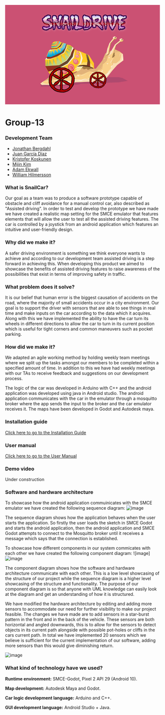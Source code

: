 ![](https://github.com/DIT113-V22/group-13/blob/master/misc/snaildrive.png)

# Group-13
### Development Team
- [Jonathan Bergdahl](https://github.com/jonathanb00)
- [Juan García Díaz](https://github.com/JuanDoesCoding)
- [Kristofer Koskunen](https://github.com/K0ssu)
- [Mijin Kim](https://github.com/mezyn)
- [Adam Ekwall](https://github.com/AdamEkwall)
- [William Hilmersson](https://github.com/bobman97)

### What is SnailCar?
Our goal as a team was to produce a software prototype capable of obstacle and cliff avoidance for a manual control car, also described as "Assisted driving". In order to test and develop the prototype we have made we have created a realistic map setting for the SMCE emulator that features elements that will allow the user to test all the assisted driving features. The car is controlled by a joystick from an android application which features an intuitive and user-friendly design. 

### Why did we make it?
A safer driving environment is something we think everyone wants to achieve and according to our development team assisted driving is a step forward in achieving this. When developing this product we aimed to showcase the benefits of assisted driving features to raise awareness of the possibilities that exist in terms of improving safety in traffic.


### What problem does it solve?
It is our belief that human error is the biggest causation of accidents on the road, where the majority of small accidents occur in a city environment. Our goal is to support the driver with sensors that are able to see things in real time and make inputs on the car according to the data which it acquires. Along with this we have implemented the ability to have the car turn its wheels in different directions to allow the car to turn in its current position which is useful for tight corners and common maneuvers such as pocket parking.

### How did we make it?
We adapted an agile working method by holding weekly team meetings where we split up the tasks amongst our members to be completed within a specified amount of time. In addition to this we have had weekly meetings with our TAs to receive feedback and suggestions on our development process.

The logic of the car was developed in Arduino with C++ and the android application was developed using java in Android studio. The android application communicates with the car in the emulator through a mosquitto broker where the app sends the input to the broker and the car emulator receives it. The maps have been developed in Godot and Autodesk maya. 

### Installation guide
[Click here to go to the Installation Guide](https://github.com/DIT113-V22/group-13/wiki/Installation-Guide)

### User manual
[Click here to go to the User Manual](https://github.com/DIT113-V22/group-13/wiki/User-Manual)

### Demo video
Under construction

### Software and hardware architecture
To showcase how the android application commuinicates with the SMCE emulator we have created the following sequence diagram:
![image](https://user-images.githubusercontent.com/90850693/170706053-dd0040e2-2fb0-4e63-aafc-e9642000aa43.png)

The sequence diagram shows how the application behaves when the user starts the application. So firstly the user loads the sketch in SMCE Godot and starts the android application, then the android application and SMCE Godot attempts to connect to the Mosquitto broker until it receives a message which says that the connection is established. 

To showcase how different components in our system commicates with each other we have created the following component diagram:
![image]![image](https://user-images.githubusercontent.com/90850693/170705262-c92cadac-4961-4e09-9980-fba62f0955ae.png)

The component diagram shows how the software and hardware architecture communicate with each other. This is a low level showcasing of the structure of our project while the sequence diagram is a higher level showcasing of the structure and functionality. The purpose of our component diagram is so that anyone with UML knowledge can easily look at the diagram and get an understanding of how it is structured.

We have modified the hardware architecture by editing and adding more sensors to accommodate our need for further visibility to make our project feasible. The changes we have made are to add sensors in a star-burst pattern in the front and in the back of the vehicle. These sensors are both horizontal and angled downwards, this is to allow for the sensors to detect objects in its current path alongside with possible pot-holes or cliffs in the cars current path. In total we have implemented 20 sensors which we believe is sufficient for the current implementation of our software, adding more sensors than this would give diminishing return.

![image](https://user-images.githubusercontent.com/90850693/170711775-b810e633-9bd8-475b-9d93-a3f7b3d04f31.png)


### What kind of technology have we used?
**Runtime environment:** SMCE-Godot, Pixel 2 API 29 (Android 10).

**Map development:** Autodesk Maya and Godot.

**Car logic development language:** Arduino and C++.

**GUI development language:** Android Studio + Java.
